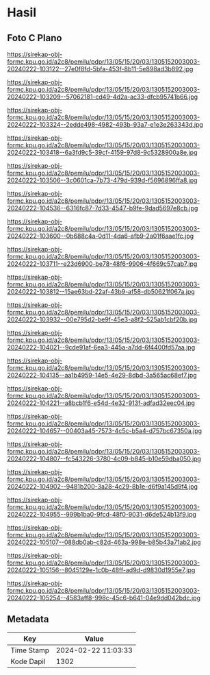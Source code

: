 # Hasil

## Foto C Plano

https://sirekap-obj-formc.kpu.go.id/a2c8/pemilu/pdpr/13/05/15/20/03/1305152003003-20240222-103122--27e0f8fd-5bfa-453f-8b11-5e898ad3b892.jpg

https://sirekap-obj-formc.kpu.go.id/a2c8/pemilu/pdpr/13/05/15/20/03/1305152003003-20240222-103209--57062181-cd49-4d2a-ac33-dfcb95741b66.jpg

https://sirekap-obj-formc.kpu.go.id/a2c8/pemilu/pdpr/13/05/15/20/03/1305152003003-20240222-103324--2edde498-4982-493b-93a7-e1e3e263343d.jpg

https://sirekap-obj-formc.kpu.go.id/a2c8/pemilu/pdpr/13/05/15/20/03/1305152003003-20240222-103418--6a3fd9c5-39cf-4159-97d8-9c5328900a8e.jpg

https://sirekap-obj-formc.kpu.go.id/a2c8/pemilu/pdpr/13/05/15/20/03/1305152003003-20240222-103506--3c0601ca-7b73-479d-939d-f5696896ffa8.jpg

https://sirekap-obj-formc.kpu.go.id/a2c8/pemilu/pdpr/13/05/15/20/03/1305152003003-20240222-104536--6316fc87-7d33-4547-b9fe-9dad5697e8cb.jpg

https://sirekap-obj-formc.kpu.go.id/a2c8/pemilu/pdpr/13/05/15/20/03/1305152003003-20240222-103600--0b688c4a-0d11-4da6-afb9-2a01f6aae1fc.jpg

https://sirekap-obj-formc.kpu.go.id/a2c8/pemilu/pdpr/13/05/15/20/03/1305152003003-20240222-103711--e23d6900-be78-48f6-9906-4f669c57cab7.jpg

https://sirekap-obj-formc.kpu.go.id/a2c8/pemilu/pdpr/13/05/15/20/03/1305152003003-20240222-103812--15ae63bd-22af-43b9-af58-db50621f067a.jpg

https://sirekap-obj-formc.kpu.go.id/a2c8/pemilu/pdpr/13/05/15/20/03/1305152003003-20240222-103932--00e795d2-be9f-45e3-a8f2-525ab1cbf20b.jpg

https://sirekap-obj-formc.kpu.go.id/a2c8/pemilu/pdpr/13/05/15/20/03/1305152003003-20240222-104021--9cde91af-6ea3-445a-a7dd-6f4400fd57aa.jpg

https://sirekap-obj-formc.kpu.go.id/a2c8/pemilu/pdpr/13/05/15/20/03/1305152003003-20240222-104135--aa1b4959-14e5-4e29-8dbd-3a565ac68ef7.jpg

https://sirekap-obj-formc.kpu.go.id/a2c8/pemilu/pdpr/13/05/15/20/03/1305152003003-20240222-104221--a8bcb1f6-e54d-4e32-913f-adfad32eec04.jpg

https://sirekap-obj-formc.kpu.go.id/a2c8/pemilu/pdpr/13/05/15/20/03/1305152003003-20240222-104657--00403a45-7573-4c5c-b5a4-d757bc67350a.jpg

https://sirekap-obj-formc.kpu.go.id/a2c8/pemilu/pdpr/13/05/15/20/03/1305152003003-20240222-104807--fc543226-3780-4c09-b845-b10e59dba050.jpg

https://sirekap-obj-formc.kpu.go.id/a2c8/pemilu/pdpr/13/05/15/20/03/1305152003003-20240222-104902--9481b200-3a28-4c29-8b1e-d6f9a145d9f4.jpg

https://sirekap-obj-formc.kpu.go.id/a2c8/pemilu/pdpr/13/05/15/20/03/1305152003003-20240222-104955--999b1ba0-9fcd-48f0-9031-d6de524b13f9.jpg

https://sirekap-obj-formc.kpu.go.id/a2c8/pemilu/pdpr/13/05/15/20/03/1305152003003-20240222-105107--088db0ab-c82d-463a-998e-b85b43a71ab2.jpg

https://sirekap-obj-formc.kpu.go.id/a2c8/pemilu/pdpr/13/05/15/20/03/1305152003003-20240222-105156--8045129e-1c0b-48ff-ad9d-d9830d1955e7.jpg

https://sirekap-obj-formc.kpu.go.id/a2c8/pemilu/pdpr/13/05/15/20/03/1305152003003-20240222-105254--4583aff8-998c-45c6-b641-04e9dd042bdc.jpg


## Metadata

| Key        | Value               |
| ---------- | ------------------- |
| Time Stamp | 2024-02-22 11:03:33 |
| Kode Dapil | 1302                |



